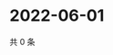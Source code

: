 # 2022-06-01

共 0 条

<!-- BEGIN WEIBO -->
<!-- 最后更新时间 Wed Jun 01 2022 02:16:54 GMT+0800 (China Standard Time) -->

<!-- END WEIBO -->
